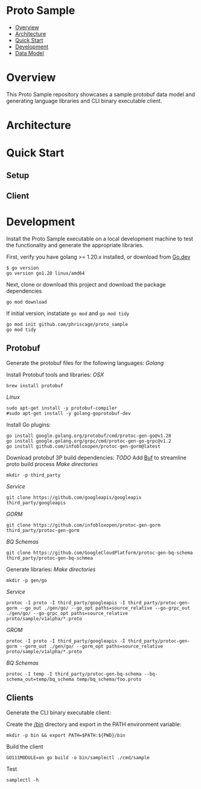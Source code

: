 # Proto Sample

* [Overview](#overview)
* [Architecture](#architecture)
* [Quick Start](#quick-start)
* [Development](#development)
* [Data Model](#data-model)

# Overview

This Proto Sample repository showcases a sample protobuf data model and generating language libraries and CLI binary executable client.


# Architecture


# Quick Start

## Setup

## Client


# Development

Install the Proto Sample executable on a local development machine to test the functionality and generate the appropriate libraries.

First, verify you have golang >= 1.20.x installed, or download from [Go.dev](https://go.dev/dl/)

	$ go version
	go version go1.20 linux/amd64

Next, clone or download this project and download the package dependencies

	go mod download

If initial version, instatiate `go mod` and `go mod tidy`

	go mod init github.com/phriscage/proto_sample
	go mod tidy


## Protobuf

Generate the protobuf files for the following languages: *Golang*

Install Protobuf tools and libraries:
*OSX*

	brew install protobuf

*Linux*

	sudo apt-get install -y protobuf-compiler
	#sudo apt-get install -y golang-goprotobuf-dev


Install Go plugins:

	go install google.golang.org/protobuf/cmd/protoc-gen-go@v1.28
	go install google.golang.org/grpc/cmd/protoc-gen-go-grpc@v1.2
    go install github.com/infobloxopen/protoc-gen-gorm@latest

Download protobuf 3P build dependencies: 
_TODO_ Add [Buf](https://buf.build/) to streamline proto build process
*Make directories*

	mkdir -p third_party

*Service*

	git clone https://github.com/googleapis/googleapis third_party/googleapis

*GORM* 

	git clone https://github.com/infobloxopen/protoc-gen-gorm third_party/protoc-gen-gorm

*BQ Schemas*

	git clone https://github.com/GoogleCloudPlatform/protoc-gen-bq-schema third_party/protoc-gen-bq-schmea

Generate libraries:
*Make directories*

	mkdir -p gen/go

*Service*

	protoc -I proto -I third_party/googleapis -I third_party/protoc-gen-gorm --go_out ./gen/go/ --go_opt paths=source_relative --go-grpc_out ./gen/go/ --go-grpc_opt paths=source_relative proto/sample/v1alpha/*.proto

*GROM* 

	protoc -I proto -I third_party/googleapis -I third_party/protoc-gen-gorm --gorm_out ./gen/go/ --gorm_opt paths=source_relative proto/sample/v1alpha/*.proto

*BQ Schemas*

	protoc -I temp -I third_party/protoc-gen-bq-schema --bq-schema_out=temp/bq_schema temp/bq_schema/foo.proto


## Clients

Generate the CLI binary executable client:

Create the [/bin](./bin) directory and export in the PATH environment variable:

	mkdir -p bin && export PATH=$PATH:${PWD}/bin


Build the client

	GO111MODULE=on go build -o bin/samplectl ./cmd/sample

Test

	samplectl -h


